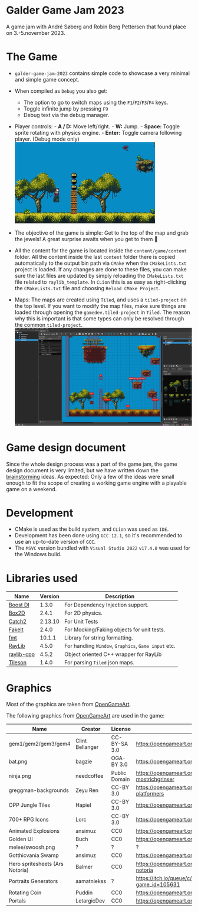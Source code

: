 # Galder Game Jam 2023

A game jam with André Søberg and Robin Berg Pettersen that found place on 3.-5.november 2023.

# The Game

- `galder-game-jam-2023` contains simple code to showcase a very minimal
  and simple game concept.
- When compiled as `Debug` you also get:
  - The option to go to switch maps using the `F1`/`F2`/`F3`/`F4` keys.
  - Toggle infinite jump by pressing `F9`
  - Debug text via the debug manager.
- Player controls: - **A / D:** Move left/right. - **W:** Jump. - **Space:** Toggle sprite rotating with physics engine. - **Enter:** Toggle camera following player. (Debug mode only)
  ![](content/ggj-2022.gif)

- The objective of the game is simple: Get to the top of the map and grab the jewels! A great surprise awaits when you get to them :monocle_face:

- All the content for the game is located inside the `content/game/content` folder. All the content inside the last `content` folder there is copied automatically to the output bin path via `CMake` when the `CMakeLists.txt` project is loaded. If any changes are done to these files, you can make sure the last files are updated by simply reloading the `CMakeLists.txt` file related to `raylib_template`. In `CLion` this is as easy as right-clicking the `CMakeLists.txt` file and choosing `Reload CMake Project`.

- Maps: The maps are created using `Tiled`, and uses a `tiled-project` on the top level. If you want to modify the map files, make sure things are loaded through opening the `gamedev.tiled-project` in `Tiled`. The reason why this is important is that some types can only be resolved through the common `tiled-project`.
  ![](content/ggj-2022-tiled.png)

# Game design document

Since the whole design process was a part of the game jam, the game design document is very limited, but
we have written down the [brainstorming](design/brainstorming/README.md) ideas.
As expected: Only a few of the ideas were small enough to fit the scope of creating a working game engine
with a playable game on a weekend.

# Development

- CMake is used as the build system, and `CLion` was used as `IDE`.
- Development has been done using `GCC 12.1`, so it's recommended to use an up-to-date version of `GCC`.
- The `MSVC` version bundled with `Visual Studio 2022` `v17.4.0` was used for the Windows build.

# Libraries used

| Name                                                 | Version | Description                                          |
| ---------------------------------------------------- | ------- | ---------------------------------------------------- |
| [Boost DI](https://github.com/boost-ext/di)          | 1.3.0   | For Dependency Injection support.                    |
| [Box2D](https://github.com/erincatto/box2d)          | 2.4.1   | For 2D physics.                                      |
| [Catch2](https://github.com/catchorg/Catch2)         | 2.13.10 | For Unit Tests                                       |
| [FakeIt](https://github.com/eranpeer/FakeIt)         | 2.4.0   | For Mocking/Faking objects for unit tests.           |
| [fmt](https://github.com/fmtlib/fmt)                 | 10.1.1  | Library for string formatting.                       |
| [RayLib](https://github.com/raysan5/raylib)          | 4.5.0   | For handling `Window`, `Graphics`, `Game input` etc. |
| [raylib-cpp](https://github.com/RobLoach/raylib-cpp) | 4.5.2   | Object oriented C++ wrapper for RayLib               |
| [Tileson](https://github.com/SSBMTonberry/tileson)   | 1.4.0   | For parsing `Tiled` json maps.                       |

# Graphics

Most of the graphics are taken from [OpenGameArt](https://opengameart.org).

The following graphics from [OpenGameArt](https://opengameart.org) are used in the game:

| Name                            | Creator         | License       | URL                                                                  |
| ------------------------------- | --------------- | ------------- | -------------------------------------------------------------------- |
| gem1/gem2/gem3/gem4             | Clint Bellanger | CC-BY-SA 3.0  | https://opengameart.org/content/gem-icons                            |
| bat.png                         | bagzie          | OGA-BY 3.0    | https://opengameart.org/content/bat-sprite                           |
| ninja.png                       | needcoffee      | Public Domain | https://opengameart.org/content/needcoffee%E2%80%99s-mostrichgrinser |
| greggman-backgrounds            | Zeyu Ren        | CC-BY 3.0     | https://opengameart.org/content/backgrounds-for-2d-platformers       |
| OPP Jungle Tiles                | Hapiel          | CC-BY 3.0     | https://opengameart.org/content/opp-jungle-tiles                     |
| 700+ RPG Icons                  | Lorc            | CC-BY 3.0     | https://opengameart.org/content/700-rpg-icons                        |
| Animated Explosions             | ansimuz         | CC0           | https://opengameart.org/content/animated-explosions                  |
| Golden UI                       | Buch            | CC0           | https://opengameart.org/content/golden-ui                            |
| melee/swoosh.png                | ?               | ?             | ?                                                                    |
| Gotthicvania Swamp              | ansimuz         | CC0           | https://opengameart.org/content/gotthicvania-swamp                   |
| Hero spritesheets (Ars Notoria) | Balmer          | CC0           | https://opengameart.org/content/hero-spritesheets-ars-notoria        |
| Portraits Generators            | aamatniekss     | ?             | https://itch.io/queue/c/1866028/portraits-generators?game_id=105631  |
| Rotating Coin                   | Puddin          | CC0           | https://opengameart.org/content/rotating-coin                        |
| Portals                         | LetargicDev     | CC0           | https://opengameart.org/content/portals                              |
